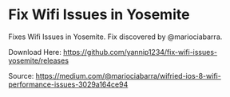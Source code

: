 Fix Wifi Issues in Yosemite
========================

Fixes Wifi Issues in Yosemite. Fix discovered by @mariociabarra.

Download Here: https://github.com/yannip1234/fix-wifi-issues-yosemite/releases

Source: https://medium.com/@mariociabarra/wifried-ios-8-wifi-performance-issues-3029a164ce94

